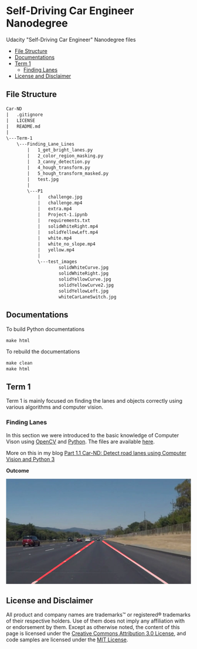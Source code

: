 # Self-Driving Car Engineer Nanodegree

Udacity "Self-Driving Car Engineer" Nanodegree files

<!-- TOC depthFrom:2 depthTo:6 withLinks:1 updateOnSave:1 orderedList:0 -->

- [File Structure](#file-structure)
- [Documentations](#documentations)
- [Term 1](#term-1)
	- [Finding Lanes](#finding-lanes)
- [License and Disclaimer](#license-and-disclaimer)

<!-- /TOC -->

## File Structure

```
Car-ND
|   .gitignore
|   LICENSE
|   README.md
|
\---Term-1
    \---Finding_Lane_Lines
        |   1_get_bright_lanes.py
        |   2_color_region_masking.py
        |   3_canny_detection.py
        |   4_hough_transform.py
        |   5_hough_transform_masked.py
        |   test.jpg
        |
        \---P1
            |   challenge.jpg
            |   challenge.mp4
            |   extra.mp4
            |   Project-1.ipynb
            |   requirements.txt
            |   solidWhiteRight.mp4
            |   solidYellowLeft.mp4
            |   white.mp4
            |   white_no_slope.mp4
            |   yellow.mp4
            |
            \---test_images
                    solidWhiteCurve.jpg
                    solidWhiteRight.jpg
                    solidYellowCurve.jpg
                    solidYellowCurve2.jpg
                    solidYellowLeft.jpg
                    whiteCarLaneSwitch.jpg
```

## Documentations

To build Python documentations

```
make html
```

To rebuild the documentations

```
make clean
make html
```

## Term 1

Term 1 is mainly focused on finding the lanes and objects correctly using various algorithms and computer vision.

### Finding Lanes

In this section we were introduced to the basic knowledge of Computer Vison using [OpenCV](http://opencv.org/) and [Python](https://www.python.org/download/releases/3.0/). The files are available [here](https://github.com/akshaybabloo/Car-ND/tree/master/Term-1/Finding_Lane_Lines).

More on this in my blog [Part 1.1 Car-ND: Detect road lanes using Computer Vision and Python 3](https://blog.gollahalli.com/blog/29/1/2017/part-1-1-car-nd-detect-road-lanes-using-computer-vision-and-python)

**Outcome**

![Road lanes](https://github.com/akshaybabloo/Car-ND/raw/master/Screenshots/road_lanes.png)

## License and Disclaimer

All product and company names are trademarks™ or registered® trademarks of their respective holders. Use of them does not imply any affiliation with or endorsement by them. Except as otherwise noted, the content of this page is licensed under the [Creative Commons Attribution 3.0 License](https://creativecommons.org/licenses/by/3.0/), and code samples are licensed under the [MIT License](https://github.com/akshaybabloo/Car-ND/blob/master/LICENSE).
